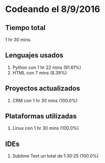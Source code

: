 # Codeando el 8/9/2016

## Tiempo total
1 hr 30 mins.

## Lenguajes usados
1. Python con 1 hr 22 mins (91.61%)
1. HTML con 7 mins (8.39%)

## Proyectos actualizados
1. CRM con 1 hr 30 mins (100.0%)

## Plataformas utilizadas
1. Linux con 1 hr 30 mins (100.0%)

## IDEs
1. Sublime Text un total de 1:30:25 (100.0%)
